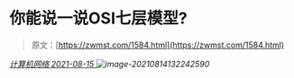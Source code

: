 <!--yml
category: 未分类
date: 0001-01-01 00:00:00
-->

# 你能说一说OSI七层模型?

> 原文：[https://zwmst.com/1584.html](https://zwmst.com/1584.html)

   [ *计算机网络* ](https://zwmst.com/%e8%ae%a1%e7%ae%97%e6%9c%ba%e7%bd%91%e7%bb%9c)*[ <time datetime="2021-08-15T15:31:34+08:00"> 2021-08-15 </time> ](https://zwmst.com/1584.html)  ![image-20210814132242590](img/706048d9c11764741197c45b6e9ce3b6.png)*